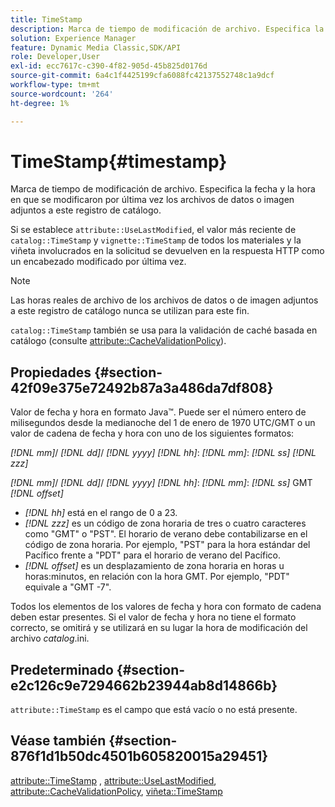 ```yaml
---
title: TimeStamp
description: Marca de tiempo de modificación de archivo. Especifica la fecha y la hora en que se modificaron por última vez los archivos de datos o imagen adjuntos a este registro de catálogo.
solution: Experience Manager
feature: Dynamic Media Classic,SDK/API
role: Developer,User
exl-id: ecc7617c-c390-4f82-905d-45b825d0176d
source-git-commit: 6a4c1f4425199cfa6088fc42137552748c1a9dcf
workflow-type: tm+mt
source-wordcount: '264'
ht-degree: 1%

---
```


# TimeStamp{#timestamp}

Marca de tiempo de modificación de archivo. Especifica la fecha y la hora en que se modificaron por última vez los archivos de datos o imagen adjuntos a este registro de catálogo.

Si se establece `attribute::UseLastModified`, el valor más reciente de `catalog::TimeStamp` y `vignette::TimeStamp` de todos los materiales y la viñeta involucrados en la solicitud se devuelven en la respuesta HTTP como un encabezado modificado por última vez.

>[!NOTE]
>
>Las horas reales de archivo de los archivos de datos o de imagen adjuntos a este registro de catálogo nunca se utilizan para este fin.

`catalog::TimeStamp` también se usa para la validación de caché basada en catálogo (consulte [attribute::CacheValidationPolicy](/help/aem-is-ir-api/ir-api/material-cat/image-rendering-api-ref/c-ir-material-catalog/c-ir-attributes-reference/r-ir-cachevalidationpolicy.md)).

## Propiedades {#section-42f09e375e72492b87a3a486da7df808}

Valor de fecha y hora en formato Java™. Puede ser el número entero de milisegundos desde la medianoche del 1 de enero de 1970 UTC/GMT o un valor de cadena de fecha y hora con uno de los siguientes formatos:

*[!DNL mm]*/ *[!DNL dd]*/ *[!DNL yyyy]* *[!DNL hh]*: *[!DNL mm]*: *[!DNL ss]* *[!DNL zzz]*

*[!DNL mm]*/ *[!DNL dd]*/ *[!DNL yyyy]* *[!DNL hh]*: *[!DNL mm]*: *[!DNL ss]* GMT *[!DNL offset]*

* *[!DNL hh]* está en el rango de 0 a 23.
* *[!DNL zzz]* es un código de zona horaria de tres o cuatro caracteres como &quot;GMT&quot; o &quot;PST&quot;. El horario de verano debe contabilizarse en el código de zona horaria. Por ejemplo, &quot;PST&quot; para la hora estándar del Pacífico frente a &quot;PDT&quot; para el horario de verano del Pacífico.
* *[!DNL offset]* es un desplazamiento de zona horaria en horas u horas:minutos, en relación con la hora GMT. Por ejemplo, &quot;PDT&quot; equivale a &quot;GMT -7&quot;.

Todos los elementos de los valores de fecha y hora con formato de cadena deben estar presentes. Si el valor de fecha y hora no tiene el formato correcto, se omitirá y se utilizará en su lugar la hora de modificación del archivo *catalog*.ini.

## Predeterminado {#section-e2c126c9e7294662b23944ab8d14866b}

`attribute::TimeStamp` es el campo que está vacío o no está presente.

## Véase también {#section-876f1d1b50dc4501b605820015a29451}

[attribute::TimeStamp](../../../../../ir-api/material-cat/image-rendering-api-ref/c-ir-material-catalog/c-ir-attributes-reference/r-ir-timestamp.md#reference-8373ad4ee03d4e4b9a8fc96cf42b3181) , [attribute::UseLastModified](../../../../../ir-api/material-cat/image-rendering-api-ref/c-ir-material-catalog/c-ir-attributes-reference/r-ir-uselastmodified.md#reference-d2ab628c9e004fedbd38324866dbca1d), [attribute::CacheValidationPolicy](../../../../../ir-api/material-cat/image-rendering-api-ref/c-ir-material-catalog/c-ir-attributes-reference/r-ir-cachevalidationpolicy.md#reference-2d71679733474d8aa116db6ceba87fa4), [viñeta::TimeStamp](../../../../../ir-api/material-cat/image-rendering-api-ref/c-ir-material-catalog/c-ir-vignette-map-reference/r-ir-timestamp-vignette.md#reference-d57cdd40a6a645d199dbb1d56cc85bc1)
